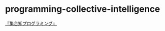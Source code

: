 programming-collective-intelligence
===================================

[『集合知プログラミング』](https://www.oreilly.co.jp/books/9784873113647/)
